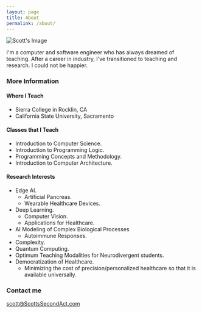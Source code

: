 ```yaml
---
layout: page
title: About
permalink: /about/
---
```

![Scott's Image](https://avatars.githubusercontent.com/u/89648717?v=4)  

I'm a computer and software engineer who has always dreamed of teaching.  After a career in industry, I've transitioned to teaching and research.  I could not be happier.

### More Information

#### Where I Teach

* Sierra College in Rocklin, CA
* California State University, Sacramento

#### Classes that I Teach

* Introduction to Computer Science.
* Introduction to Programming Logic.
* Programming Concepts and Methodology.
* Introduction to Computer Architecture.

#### Research Interests

* Edge AI.
  * Artificial Pancreas.
  * Wearable Healthcare Devices.
* Deep Learning.
  * Computer Vision.
  * Applications for Healthcare.
* AI Modeling of Complex Biological Processes
  * Autoimmune Responses.
* Complexity.
* Quantum Computing.
* Optimum Teaching Modalities for Neurodivergent students.
* Democratization of Healthcare.
  * Minimizing the cost of precision/personalized healthcare so that it is available universally.


### Contact me

[scott@ScottsSecondAct.com](mailto:scott@ScottsSecondAct.com)